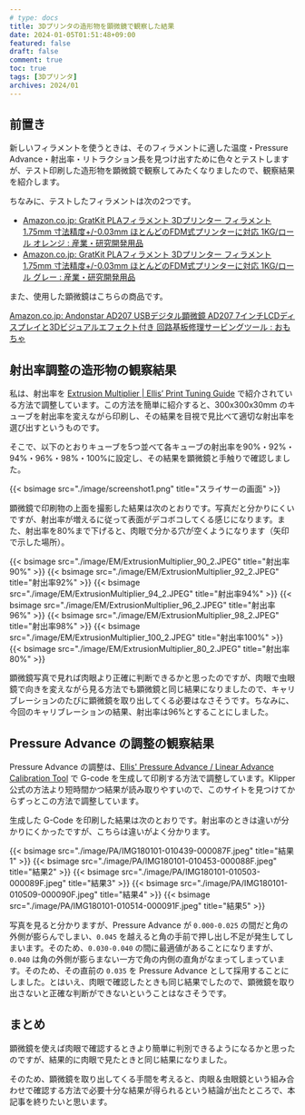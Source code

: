 ```yaml
---
# type: docs 
title: 3Dプリンタの造形物を顕微鏡で観察した結果
date: 2024-01-05T01:51:48+09:00
featured: false
draft: false
comment: true
toc: true
tags: [3Dプリンタ]
archives: 2024/01
---
```


## 前置き

新しいフィラメントを使うときは、そのフィラメントに適した温度・Pressure Advance・射出率・リトラクション長を見つけ出すために色々とテストしますが、テスト印刷した造形物を顕微鏡で観察してみたくなりましたので、観察結果を紹介します。

ちなみに、テストしたフィラメントは次の2つです。

- [Amazon.co.jp: GratKit PLAフィラメント 3Dプリンター フィラメント 1.75mm 寸法精度+/-0.03mm ほとんどのFDM式プリンターに対応 1KG/ロール オレンジ : 産業・研究開発用品](https://amzn.asia/d/fLsD8om)
- [Amazon.co.jp: GratKit PLAフィラメント 3Dプリンター フィラメント 1.75mm 寸法精度+/-0.03mm ほとんどのFDM式プリンターに対応 1KG/ロール グレー : 産業・研究開発用品](https://amzn.asia/d/6x4KZUl)

また、使用した顕微鏡はこちらの商品です。

[Amazon.co.jp: Andonstar AD207 USBデジタル顕微鏡 AD207 7インチLCDディスプレイと3Dビジュアルエフェクト付き 回路基板修理サービングツール : おもちゃ](https://amzn.asia/d/cL8wO6y)

## 射出率調整の造形物の観察結果

私は、射出率を [Extrusion Multiplier | Ellis’ Print Tuning Guide](https://ellis3dp.com/Print-Tuning-Guide/articles/extrusion_multiplier.html) で紹介されている方法で調整しています。この方法を簡単に紹介すると、300x300x30mm のキューブを射出率を変えながら印刷し、その結果を目視で見比べて適切な射出率を選び出すというものです。

そこで、以下のとおりキューブを5つ並べて各キューブの射出率を90%・92%・94%・96%・98%・100%に設定し、その結果を顕微鏡と手触りで確認しました。

{{< bsimage src="./image/screenshot1.png" title="スライサーの画面" >}}

顕微鏡で印刷物の上面を撮影した結果は次のとおりです。写真だと分かりにくいですが、射出率が増えるに従って表面がデコボコしてくる感じになります。また、射出率を80%まで下げると、肉眼で分かる穴が空くようになります（矢印で示した場所）。

{{< bsimage src="./image/EM/ExtrusionMultiplier_90_2.JPEG" title="射出率90%" >}}
{{< bsimage src="./image/EM/ExtrusionMultiplier_92_2.JPEG" title="射出率92%" >}}
{{< bsimage src="./image/EM/ExtrusionMultiplier_94_2.JPEG" title="射出率94%" >}}
{{< bsimage src="./image/EM/ExtrusionMultiplier_96_2.JPEG" title="射出率96%" >}}
{{< bsimage src="./image/EM/ExtrusionMultiplier_98_2.JPEG" title="射出率98%" >}}
{{< bsimage src="./image/EM/ExtrusionMultiplier_100_2.JPEG" title="射出率100%" >}}
{{< bsimage src="./image/EM/ExtrusionMultiplier_80_2.JPEG" title="射出率80%" >}}

顕微鏡写真で見れば肉眼より正確に判断できるかと思ったのですが、肉眼で虫眼鏡で向きを変えながら見る方法でも顕微鏡と同じ結果になりましたので、キャリブレーションのたびに顕微鏡を取り出してくる必要はなさそうです。ちなみに、今回のキャリブレーションの結果、射出率は96%とすることにしました。

## Pressure Advance の調整の観察結果

Pressure Advance の調整は、[Ellis' Pressure Advance / Linear Advance Calibration Tool](https://ellis3dp.com/Pressure_Linear_Advance_Tool/) で G-code を生成して印刷する方法で調整しています。Klipper 公式の方法より短時間かつ結果が読み取りやすいので、このサイトを見つけてからずっとこの方法で調整しています。

生成した G-Code を印刷した結果は次のとおりです。射出率のときは違いが分かりにくかったですが、こちらは違いがよく分かります。

{{< bsimage src="./image/PA/IMG180101-010439-000087F.jpeg" title="結果1" >}}
{{< bsimage src="./image/PA/IMG180101-010453-000088F.jpeg" title="結果2" >}}
{{< bsimage src="./image/PA/IMG180101-010503-000089F.jpeg" title="結果3" >}}
{{< bsimage src="./image/PA/IMG180101-010509-000090F.jpeg" title="結果4" >}}
{{< bsimage src="./image/PA/IMG180101-010514-000091F.jpeg" title="結果5" >}}

写真を見ると分かりますが、Pressure Advance が `0.000-0.025` の間だと角の外側が膨らんでしまい、`0.045` を越えると角の手前で押し出し不足が発生してしまいます。そのため、`0.030-0.040` の間に最適値があることになりますが、`0.040` は角の外側が膨らまない一方で角の内側の直角がなまってしまっています。そのため、その直前の `0.035` を Pressure Advance として採用することにしました。とはいえ、肉眼で確認したときも同じ結果でしたので、顕微鏡を取り出さないと正確な判断ができないということはなさそうです。

## まとめ

顕微鏡を使えば肉眼で確認するときより簡単に判別できるようになるかと思ったのですが、結果的に肉眼で見たときと同じ結果になりました。

そのため、顕微鏡を取り出してくる手間を考えると、肉眼＆虫眼鏡という組み合わせで確認する方法で必要十分な結果が得られるという結論が出たところで、本記事を終りたいと思います。
